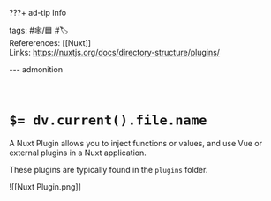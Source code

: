 ???+ ad-tip Info

tags: #🕸️/🟦 #🏷️     
Refererences: [[Nuxt]]   
Links: https://nuxtjs.org/docs/directory-structure/plugins/

--- admonition


<br>

# `$= dv.current().file.name`

A Nuxt Plugin allows you to inject functions or values, and use Vue or external plugins in a Nuxt application.

These plugins are typically found in the `plugins` folder.

![[Nuxt Plugin.png]]